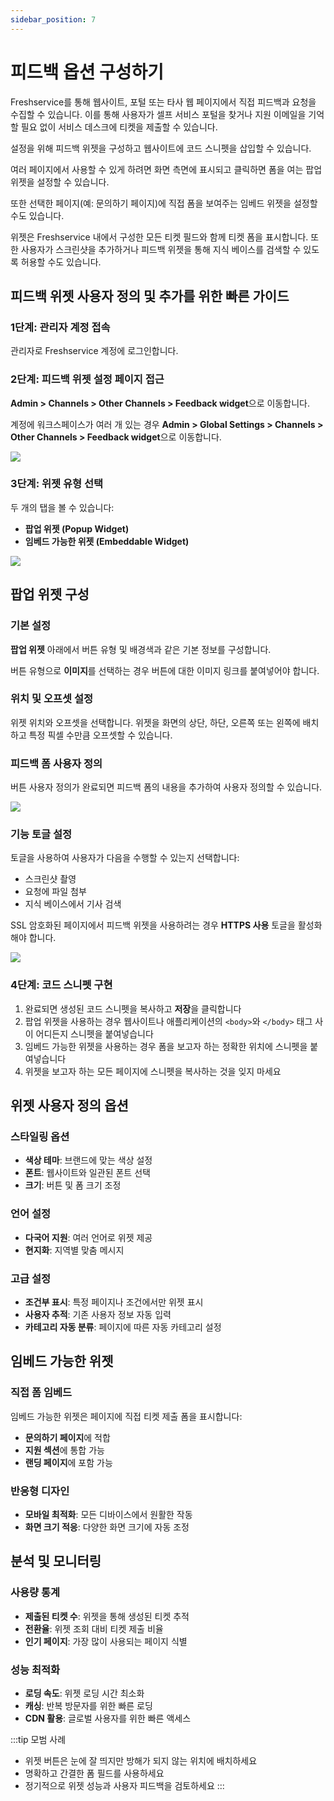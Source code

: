 ```yaml
---
sidebar_position: 7
---
```


# 피드백 옵션 구성하기

Freshservice를 통해 웹사이트, 포털 또는 타사 웹 페이지에서 직접 피드백과 요청을 수집할 수 있습니다. 이를 통해 사용자가 셀프 서비스 포털을 찾거나 지원 이메일을 기억할 필요 없이 서비스 데스크에 티켓을 제출할 수 있습니다.

설정을 위해 피드백 위젯을 구성하고 웹사이트에 코드 스니펫을 삽입할 수 있습니다.

여러 페이지에서 사용할 수 있게 하려면 화면 측면에 표시되고 클릭하면 폼을 여는 팝업 위젯을 설정할 수 있습니다.

또한 선택한 페이지(예: 문의하기 페이지)에 직접 폼을 보여주는 임베드 위젯을 설정할 수도 있습니다.

위젯은 Freshservice 내에서 구성한 모든 티켓 필드와 함께 티켓 폼을 표시합니다. 또한 사용자가 스크린샷을 추가하거나 피드백 위젯을 통해 지식 베이스를 검색할 수 있도록 허용할 수도 있습니다.

## 피드백 위젯 사용자 정의 및 추가를 위한 빠른 가이드

### 1단계: 관리자 계정 접속

관리자로 Freshservice 계정에 로그인합니다.

### 2단계: 피드백 위젯 설정 페이지 접근

**Admin > Channels > Other Channels > Feedback widget**으로 이동합니다.

계정에 워크스페이스가 여러 개 있는 경우 **Admin > Global Settings > Channels > Other Channels > Feedback widget**으로 이동합니다.

<img src="https://s3.amazonaws.com/cdn.freshdesk.com/data/helpdesk/attachments/production/50006909181/original/2AsTJXrTVBvgGmXJUFH0tST4wjCKtGlXIA.png?1668429819"  />

### 3단계: 위젯 유형 선택

두 개의 탭을 볼 수 있습니다:
- **팝업 위젯 (Popup Widget)**
- **임베드 가능한 위젯 (Embeddable Widget)**

<img src="https://s3.amazonaws.com/cdn.freshdesk.com/data/helpdesk/attachments/production/42460533/original/POxvkAhPSDl-u3ym5I5oFarxL0AdjL-hbg.png?1545298262" />

## 팝업 위젯 구성

### 기본 설정

**팝업 위젯** 아래에서 버튼 유형 및 배경색과 같은 기본 정보를 구성합니다.

버튼 유형으로 **이미지**를 선택하는 경우 버튼에 대한 이미지 링크를 붙여넣어야 합니다.

### 위치 및 오프셋 설정

위젯 위치와 오프셋을 선택합니다. 위젯을 화면의 상단, 하단, 오른쪽 또는 왼쪽에 배치하고 특정 픽셀 수만큼 오프셋할 수 있습니다.

### 피드백 폼 사용자 정의

버튼 사용자 정의가 완료되면 피드백 폼의 내용을 추가하여 사용자 정의할 수 있습니다.

<img src="https://s3.amazonaws.com/cdn.freshdesk.com/data/helpdesk/attachments/production/42460560/original/7M1NwtzdT5ExctUCO6FmCf4p9kVuoDZbHw.png?1545298342" />

### 기능 토글 설정

토글을 사용하여 사용자가 다음을 수행할 수 있는지 선택합니다:
- 스크린샷 촬영
- 요청에 파일 첨부
- 지식 베이스에서 기사 검색

SSL 암호화된 페이지에서 피드백 위젯을 사용하려는 경우 **HTTPS 사용** 토글을 활성화해야 합니다.

<img src="https://s3.amazonaws.com/cdn.freshdesk.com/data/helpdesk/attachments/production/42460732/original/vPQQVv3Nlm-Eg0sf0wMg_Xs5t6hUZKlbVA.png?1545298712" />

### 4단계: 코드 스니펫 구현

1. 완료되면 생성된 코드 스니펫을 복사하고 **저장**을 클릭합니다
2. 팝업 위젯을 사용하는 경우 웹사이트나 애플리케이션의 `<body>`와 `</body>` 태그 사이 어디든지 스니펫을 붙여넣습니다
3. 임베드 가능한 위젯을 사용하는 경우 폼을 보고자 하는 정확한 위치에 스니펫을 붙여넣습니다
4. 위젯을 보고자 하는 모든 페이지에 스니펫을 복사하는 것을 잊지 마세요

## 위젯 사용자 정의 옵션

### 스타일링 옵션

- **색상 테마**: 브랜드에 맞는 색상 설정
- **폰트**: 웹사이트와 일관된 폰트 선택
- **크기**: 버튼 및 폼 크기 조정

### 언어 설정

- **다국어 지원**: 여러 언어로 위젯 제공
- **현지화**: 지역별 맞춤 메시지

### 고급 설정

- **조건부 표시**: 특정 페이지나 조건에서만 위젯 표시
- **사용자 추적**: 기존 사용자 정보 자동 입력
- **카테고리 자동 분류**: 페이지에 따른 자동 카테고리 설정

## 임베드 가능한 위젯

### 직접 폼 임베드

임베드 가능한 위젯은 페이지에 직접 티켓 제출 폼을 표시합니다:

- **문의하기 페이지**에 적합
- **지원 섹션**에 통합 가능
- **랜딩 페이지**에 포함 가능

### 반응형 디자인

- **모바일 최적화**: 모든 디바이스에서 원활한 작동
- **화면 크기 적응**: 다양한 화면 크기에 자동 조정

## 분석 및 모니터링

### 사용량 통계

- **제출된 티켓 수**: 위젯을 통해 생성된 티켓 추적
- **전환율**: 위젯 조회 대비 티켓 제출 비율
- **인기 페이지**: 가장 많이 사용되는 페이지 식별

### 성능 최적화

- **로딩 속도**: 위젯 로딩 시간 최소화
- **캐싱**: 반복 방문자를 위한 빠른 로딩
- **CDN 활용**: 글로벌 사용자를 위한 빠른 액세스

:::tip 모범 사례
- 위젯 버튼은 눈에 잘 띄지만 방해가 되지 않는 위치에 배치하세요
- 명확하고 간결한 폼 필드를 사용하세요
- 정기적으로 위젯 성능과 사용자 피드백을 검토하세요
:::